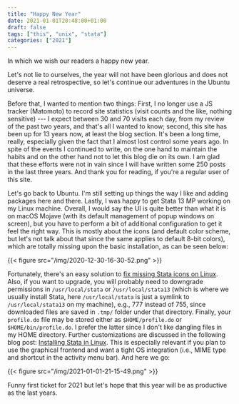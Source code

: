 ```yaml
---
title: "Happy New Year"
date: 2021-01-01T20:48:00+01:00
draft: false
tags: ["this", "unix", "stata"]
categories: ["2021"]
---
```


In which we wish our readers a happy new year.

Let's not lie to ourselves, the year will not have been glorious and does not deserve a real retrospective, so let's continue our adventures in the Ubuntu universe.

Before that, I wanted to mention two things: First, I no longer use a JS tracker (Matomoto) to record site statistics (visit counts and the like, nothing sensitive) --- I expect between 30 and 70 visits each day, from my review of the past two years, and that's all I wanted to know; second, this site has been up for 13 years now, at least the blog section. It's been a long time, really, especially given the fact that I almost lost control some years ago. In spite of the events I continued to write, on the one hand to maintain the habits and on the other hand not to let this blog die on its own. I am glad that these efforts were not in vain since I will have written some 250 posts in the last three years. And thank you for reading, if you're a regular user of this site.

Let's go back to Ubuntu. I'm still setting up things the way I like and adding packages here and there. Lastly, I was happy to get Stata 13 MP working on my Linux machine. Overall, I would say the UI is quite better than what it is on macOS Mojave (with its default management of popup windows on screen), but you have to perform a bit of additional configuration to get it feel the right way. This is mostly about the icons (and default color scheme, but let's not talk about that since the same applies to default 8-bit colors), which are totally missing upon the basic installation, as can be seen below:

{{< figure src="/img/2020-12-30-16-30-52.png" >}}

Fortunately, there's an easy solution to [fix missing Stata icons on Linux](https://github.com/kylebarron/stata-png-fix). Also, if you want to upgrade, you will probably need to downgrade permissions in `/usr/local/stata` or ̀̀`/usr/local/stata13` (which is where we usually install Stata, here `/usr/local/stata` is just a symlink to `/usr/local/stata13` on my machine), e.g., 777 instead of 755, since downloaded files are saved in `.tmp/` folder under that directory. Finally, your `profile.do` file may be stored either as `$HOME/profile.do` or `$HOME/bin/profile.do`. I prefer the latter since I don't like dangling files in my HOME directory. Further customizations are discussed in the following blog post: [Installing Stata in Linux](https://acarril.github.io/posts/install-stata-linux). This is especially relevant if you plan to use the graphical frontend and want a tight OS integration (i.e., MIME type and shortcut in the activity menu bar). And here we go:

{{< figure src="/img/2021-01-01-21-15-49.png" >}}

Funny first ticket for 2021 but let's hope that this year will be as productive as the last years.
